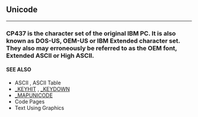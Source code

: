 ## Unicode
---

### CP437 is the character set of the original IBM PC. It is also known as DOS-US, OEM-US or IBM Extended character set. They also may erroneously be referred to as the OEM font, Extended ASCII or High ASCII.

#### SEE ALSO
* ASCII , ASCII Table
* [_KEYHIT](./_KEYHIT.md) , [_KEYDOWN](./_KEYDOWN.md)
* [_MAPUNICODE](./_MAPUNICODE.md)
* Code Pages
* Text Using Graphics
